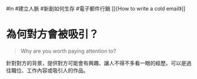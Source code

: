 #ln #建立人脈 #新創如何生存 #電子郵件行銷 
[[《How to write a cold email》]]

# 為何對方會被吸引？
>Why are you worth paying attention to?


針對對方的背景，提供對方可能會有興趣、讓人不得不多看一眼的經歷。可以是過往職位、工作內容或吸引人的作品。